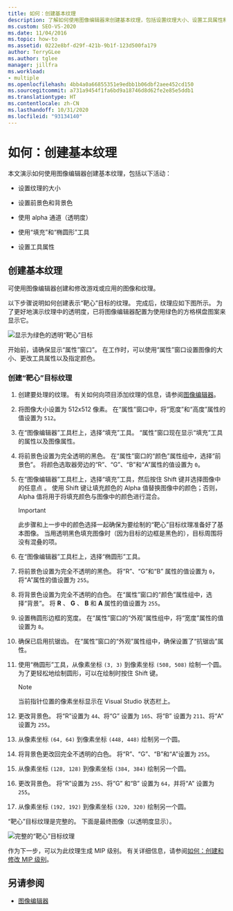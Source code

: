 ```yaml
---
title: 如何：创建基本纹理
description: 了解如何使用图像编辑器来创建基本纹理，包括设置纹理大小、设置工具属性和其他活动。
ms.custom: SEO-VS-2020
ms.date: 11/04/2016
ms.topic: how-to
ms.assetid: 0222e8bf-d29f-421b-9b1f-123d500fa179
author: TerryGLee
ms.author: tglee
manager: jillfra
ms.workload:
- multiple
ms.openlocfilehash: 4bb4a0a66855351e9edbb1b06dbf2aee452cd150
ms.sourcegitcommit: a731a9454f1fa6bd9a18746d8d62fe2e85e5ddb1
ms.translationtype: HT
ms.contentlocale: zh-CN
ms.lasthandoff: 10/31/2020
ms.locfileid: "93134140"
---
```

# <a name="how-to-create-a-basic-texture"></a>如何：创建基本纹理

本文演示如何使用图像编辑器创建基本纹理，包括以下活动：

- 设置纹理的大小

- 设置前景色和背景色

- 使用 alpha 通道（透明度）

- 使用“填充”和“椭圆形”工具

- 设置工具属性

## <a name="create-a-basic-texture"></a>创建基本纹理

可使用图像编辑器创建和修改游戏或应用的图像和纹理。

以下步骤说明如何创建表示“靶心”目标的纹理。 完成后，纹理应如下图所示。 为了更好地演示纹理中的透明度，已将图像编辑器配置为使用绿色的方格棋盘图案来显示它。

![显示为绿色的透明“靶心”目标](../designers/media/digit-bullseye-texture-in-editor.png)

开始前，请确保显示“属性”窗口”。 在工作时，可以使用“属性”窗口设置图像的大小、更改工具属性以及指定颜色。

### <a name="create-a-bullseye-target-texture"></a>创建“靶心”目标纹理

1. 创建要处理的纹理。 有关如何向项目添加纹理的信息，请参阅[图像编辑器](../designers/image-editor.md#get-started)。

2. 将图像大小设置为 512x512 像素。 在“属性”窗口中，将“宽度”和“高度”属性的值设置为 `512`。

3. 在“图像编辑器”工具栏上，选择“填充”工具。 “属性”窗口现在显示“填充”工具的属性以及图像属性。

4. 将前景色设置为完全透明的黑色。 在“属性”窗口的“颜色”属性组中，选择“前景色”。 将颜色选取器旁边的“R”、“G”、“B”和“A”属性的值设置为 `0`。

5. 在“图像编辑器”工具栏上，选择“填充”工具，然后按住 Shift 键并选择图像中的任意点 。 使用 Shift 键让填充颜色的 Alpha 值替换图像中的颜色；否则，Alpha 值将用于将填充颜色与图像中的颜色进行混合。

    > [!IMPORTANT]
    > 此步骤和上一步中的颜色选择一起确保为要绘制的“靶心”目标纹理准备好了基本图像。 当用透明黑色填充图像时（因为目标的边框是黑色的），目标周围将没有混叠的项。

6. 在“图像编辑器”工具栏上，选择“椭圆形”工具。

7. 将前景色设置为完全不透明的黑色。 将“R”、“G”和“B” 属性的值设置为 `0`，将“A”属性的值设置为 `255`。

8. 将背景色设置为完全不透明的白色。 在“属性”窗口的“颜色”属性组中，选择“背景”。 将 **R** 、 **G** 、 **B** 和 **A** 属性的值设置为 `255`。

9. 设置椭圆形边框的宽度。 在“属性”窗口的“外观”属性组中，将“宽度”属性的值设置为 `8`。

10. 确保已启用抗锯齿。 在“属性”窗口的“外观”属性组中，确保设置了“抗锯齿”属性。

11. 使用“椭圆形”工具，从像素坐标 `(3, 3)` 到像素坐标 `(508, 508)` 绘制一个圆。 为了更轻松地绘制圆形，可以在绘制时按住 Shift 键。

    > [!NOTE]
    > 当前指针位置的像素坐标显示在 Visual Studio 状态栏上。

12. 更改背景色。 将“R”设置为 `44`、将“G” 设置为 `165`、将“B” 设置为 `211`、将“A” 设置为 `255`。

13. 从像素坐标 `(64, 64)` 到像素坐标 `(448, 448)` 绘制另一个圆。

14. 将背景色更改回完全不透明的白色。 将“R”、“G”、“B”和“A”设置为 `255`。

15. 从像素坐标 `(128, 128)` 到像素坐标 `(384, 384)` 绘制另一个圆。

16. 更改背景色。 将“R”设置为 `255`、将“G” 和“B” 设置为 `64`，并将“A” 设置为 `255`。

17. 从像素坐标 `(192, 192)` 到像素坐标 `(320, 320)` 绘制另一个圆。

“靶心”目标纹理是完整的。 下面是最终图像（以透明度显示）。

![完整的“靶心”目标纹理](../designers/media/gfx_image_demo_bullseye.png)

作为下一步，可以为此纹理生成 MIP 级别。 有关详细信息，请参阅[如何：创建和修改 MIP 级别](../designers/how-to-create-and-modify-mip-levels.md)。

## <a name="see-also"></a>另请参阅

- [图像编辑器](../designers/image-editor.md)

